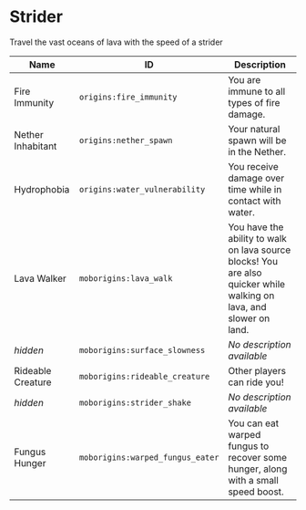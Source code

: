 # Strider
Travel the vast oceans of lava with the speed of a strider

| Name | ID | Description |
| ----- | ---- | ------------- |
| Fire Immunity | `origins:fire_immunity` | You are immune to all types of fire damage. |
| Nether Inhabitant | `origins:nether_spawn` | Your natural spawn will be in the Nether. |
| Hydrophobia | `origins:water_vulnerability` | You receive damage over time while in contact with water. |
| Lava Walker | `moborigins:lava_walk` | You have the ability to walk on lava source blocks! You are also quicker while walking on lava, and slower on land. |
| *hidden* | `moborigins:surface_slowness` | *No description available* |
| Rideable Creature | `moborigins:rideable_creature` | Other players can ride you! |
| *hidden* | `moborigins:strider_shake` | *No description available* |
| Fungus Hunger | `moborigins:warped_fungus_eater` | You can eat warped fungus to recover some hunger, along with a small speed boost. |
